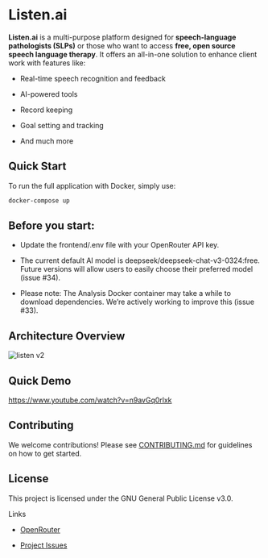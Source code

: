 # Listen.ai
**Listen.ai** is a multi-purpose platform designed for **speech-language pathologists (SLPs)** or those who want to access **free, open source speech language therapy**.
It offers an all-in-one solution to enhance client work with features like:

- Real-time speech recognition and feedback

- AI-powered tools

- Record keeping

- Goal setting and tracking

- And much more

## Quick Start
To run the full application with Docker, simply use:

```sh
docker-compose up
```

## Before you start:

- Update the frontend/.env file with your OpenRouter API key.

- The current default AI model is deepseek/deepseek-chat-v3-0324:free.
Future versions will allow users to easily choose their preferred model (issue #34).

- Please note: The Analysis Docker container may take a while to download dependencies.
We’re actively working to improve this (issue #33).


## Architecture Overview
![listen v2](https://github.com/user-attachments/assets/51950b2e-3a81-46b1-9c0a-30e790cc9a8e)

## Quick Demo
https://www.youtube.com/watch?v=n9avGq0rlxk

## Contributing
We welcome contributions!
Please see <a href="https://github.com/uroshm/listen/blob/main/CONTRIBUTING.md">CONTRIBUTING.md</a> for guidelines on how to get started.

## License
This project is licensed under the GNU General Public License v3.0.

Links
- <a href="https://openrouter.ai/">OpenRouter</a>

- <a href="https://github.com/uroshm/listen/issues">Project Issues</a>
